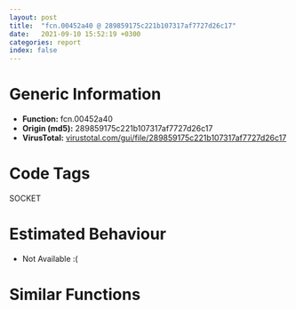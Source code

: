 ```yaml
---
layout: post
title:  "fcn.00452a40 @ 289859175c221b107317af7727d26c17"
date:   2021-09-10 15:52:19 +0300
categories: report
index: false
---
```


# Generic Information
- **Function:** fcn.00452a40
- **Origin (md5):** 289859175c221b107317af7727d26c17
- **VirusTotal:** [virustotal.com/gui/file/289859175c221b107317af7727d26c17][virustotal_ref]

# Code Tags
<span class="tag" id="SOCKET">SOCKET</span>


# Estimated Behaviour
<ul><li class="bhv-desc" id="na">Not Available :(</li></ul>

# Similar Functions
<script type="text/javascript" src="https://www.gstatic.com/charts/loader.js"></script>
<script type="text/javascript">

    google.charts.load('current', {'packages':['corechart']});
    google.charts.setOnLoadCallback(drawChart);

    function drawChart() {
    var data = new google.visualization.DataTable();
        data.addColumn('number', 'X');
        data.addColumn('number', 'Y');
        data.addColumn({type: 'string', role: 'tooltip', 'p': {'html': true}});
        data.addColumn({'type': 'string', 'role': 'style'});
        
        data.addRows([
    [-66.9527359008789, 4775.556640625, '<b><a href="/report/fcn.00452a40@289859175c221b107317af7727d26c17">fcn.00452a40</a><br>@289859175c221b107317af7727d26c17</b><br>', 'point { fill-color: #e0440e; }'],
[66.952880859375, -4775.556640625, '<b><a href="/report/fcn.004c2530@279a61b1e76da49531f1f16fd1102a2d">fcn.004c2530</a><br>@279a61b1e76da49531f1f16fd1102a2d</b><br>', 'null'],

        ]);

    var options = {
        title: 'Similarity Plot',
        legend: 'none',
        colors: ['#dedbd9', '#e6693e', '#ec8f6e', '#f3b49f', '#f6c7b6'],
        tooltip: {isHtml: true, trigger: 'both'},
        explorer: {
        actions: ["dragToZoom", "rightClickToReset"],
        },
        chartArea: {
        width: '80%',
        height: '80%'
        },
        width: '100%',
        height: '100%'
    };

    var chart = new google.visualization.ScatterChart(document.getElementById('chart_div'));

    chart.draw(data, options);
    }
    
</script>


<div id="chart_div" style="width: 100%px; height: 100%;"></div>

# Disassembled Code
{% highlight nasm %}

sub esp, 0x198
mov eax, dword[0x4cfec0]
xor eax, esp
mov dword[esp+0x194], eax
mov eax, dword[esp+0x19c]
push ebx
push ebp
push esi
xor ebp, ebp
push edi
mov edi, dword[eax]
mov dword[esp+0x14], ebp
movzx ebx, word[edi+0x180]
mov esi, dword[edi+0x3a8]
mov dword[esp+0x10], eax
mov eax, dword[edi+0x184]
mov dword[esp+0x18], ebp
mov dword[esp+0x20], ebx
mov dword[esp+0x1c], eax
cmp esi, ebp
jne off.b87
cmp bx, bp
je off.b952
push 0x80
lea ecx, [esp+0x28]
push ebp
push ecx
call fcn.00476a60
add esp, 0xc
cmp esi, ebp
je off.b871
mov eax, esi
lea edx, [eax+1]
mov cl, byte[eax]
inc eax
test cl, cl
jne off.b119
sub eax, edx
cmp eax, 0xff
jae off.b871
push 0xff
lea edx, [esp+0xa9]
push ebp
push edx
mov byte[esp+0xb0], cl
call fcn.00476a60
mov edx, dword[0x4cfe94]
mov eax, edx
add esp, 0xc
xor ebx, ebx
lea ebp, [eax+1]
mov cl, byte[eax]
inc eax
test cl, cl
jne off.b181
sub eax, ebp
push eax
push esi
push edx
call fcn.0047c54d
add esp, 0xc
test eax, eax
jne off.b322
mov eax, dword[0x4cfe94]
lea edx, [eax+1]
mov cl, byte[eax]
inc eax
test cl, cl
jne off.b213
sub eax, edx
add esi, eax
mov ebx, 1
mov ecx, dword[esp+0x10]
mov edx, dword[ecx+0x88]
mov ebp, dword[esp+0x1b4]
push 0x100
lea eax, [esp+0xa8]
push eax
mov eax, dword[esp+0x1c0]
push esi
push edx
push eax
push ebp
call fcn.0046f660
add esp, 0x18
sub eax, 0
je off.b395
sub eax, 1
je off.b385
sub eax, 1
jne off.b419
push ebp
lea ecx, [esp+0xa8]
push ecx
push esi
push str.Local_Interface__s_is_ip__s_using_address_family__i_n
push edi
call fcn.004507f0
add esp, 0x14
jmp off.b593
mov edx, dword[str.host_]
mov eax, edx
lea ebp, [eax+1]
lea ecx, [ecx]
mov cl, byte[eax]
inc eax
test cl, cl
jne off.b336
sub eax, ebp
push eax
push esi
push edx
call fcn.0047c54d
add esp, 0xc
test eax, eax
jne off.b229
mov eax, dword[str.host_]
lea edx, [eax+1]
mov cl, byte[eax]
inc eax
test cl, cl
jne off.b372
sub eax, edx
add esi, eax
jmp off.b427
mov eax, 1
jmp off.b1002
test ebx, ebx
je off.b427
push esi
push str.Couldnt_bind_to_interface__s
push edi
call fcn.00450880
add esp, 0xc
jmp off.b997
test ebx, ebx
jne off.b854
cmp dword[esp+0x1b4], 2
mov edx, dword[esp+0x10]
mov ebp, dword[edx+0x250]
mov ebx, edx
jne off.b459
mov dword[ebx+0x250], 1
lea eax, [esp+0x14]
push eax
push 0
push esi
push ebx
call fcn.00447650
add esp, 0x10
cmp eax, 1
jne off.b495
lea ecx, [esp+0x14]
push ecx
push ebx
call fcn.00447030
add esp, 8
mov eax, dword[esp+0x14]
mov dword[ebx+0x250], ebp
test eax, eax
je off.b854
mov eax, dword[eax]
push 0x100
lea edx, [esp+0xa8]
push edx
push eax
call fcn.00447350
mov ecx, dword[esp+0x20]
mov edx, dword[ecx]
mov eax, dword[edx+4]
mov edx, dword[esp+0x1c0]
push eax
lea ecx, [esp+0xb4]
push ecx
push edx
push esi
push str.Name__s_family__i_resolved_to__s_family__i_n
push edi
call fcn.004507f0
mov eax, dword[esp+0x38]
push eax
push edi
call fcn.00447b20
mov ebp, dword[esp+0x1e0]
add esp, 0x2c
cmp ebp, 2
jne off.b655
lea ecx, [esp+0x28]
push ecx
lea edx, [esp+0xa8]
push edx
push ebp
call fcn.00456030
add esp, 0xc
test eax, eax
jle off.b655
mov ecx, dword[esp+0x20]
mov eax, ebp
push ecx
mov word[esp+0x28], ax
call dword[sym.imp.WS2_32.dll_htons]
mov word[esp+0x26], ax
mov dword[esp+0x18], 0x10
mov ebx, dword[esp+0x20]
mov eax, dword[esp+0x18]
mov ebp, dword[esp+0x1b0]
mov esi, dword[sym.imp.WS2_32.dll_bind]
push eax
lea ecx, [esp+0x28]
push ecx
push ebp
call esi
test eax, eax
jge off.b762
mov eax, dword[esp+0x1c]
dec eax
mov dword[esp+0x1c], eax
test eax, eax
jle off.b956
movzx edx, bx
push edx
push str.Bind_to_local_port__hu_failed__trying_next_n
push edi
call fcn.004507f0
add esp, 0xc
inc ebx
cmp word[esp+0x24], 2
jne off.b745
push ebx
call dword[sym.imp.WS2_32.dll_ntohs]
mov word[esp+0x26], ax
mov eax, dword[esp+0x18]
push eax
lea ecx, [esp+0x28]
push ecx
push ebp
call esi
test eax, eax
jl off.b689
push 0x80
lea edx, [esp+0xa8]
push 0
push edx
mov dword[esp+0x28], 0x80
call fcn.00476a60
add esp, 0xc
lea eax, [esp+0x1c]
push eax
lea ecx, [esp+0xa8]
push ecx
push ebp
call dword[sym.imp.WS2_32.dll_getsockname]
test eax, eax
jge off.b920
call dword[sym.imp.WS2_32.dll_WSAGetLastError]
mov edx, dword[esp+0x10]
mov esi, eax
push esi
push edx
mov dword[edi+0x8614], esi
call fcn.00455e90
push eax
push esi
push str.getsockname___failed_with_errno__d:__s
jmp off.b988
push esi
push str.Couldnt_bind_to__s
push edi
call fcn.00450880
add esp, 0xc
jmp off.b997
cmp dword[esp+0x1b4], 2
jne off.b659
mov edx, 2
push ebx
mov word[esp+0x28], dx
call dword[sym.imp.WS2_32.dll_htons]
mov word[esp+0x26], ax
mov dword[esp+0x18], 0x10
jmp off.b659
movzx eax, bx
push eax
push str.Local_port:__hu_n
push edi
call fcn.004507f0
mov ecx, dword[esp+0x1c]
add esp, 0xc
mov dword[ecx+0x22c], 1
xor eax, eax
jmp off.b1002
call dword[sym.imp.WS2_32.dll_WSAGetLastError]
mov edx, dword[esp+0x10]
mov esi, eax
push esi
push edx
mov dword[edi+0x8614], esi
call fcn.00455e90
push eax
push esi
push str.bind_failed_with_errno__d:__s
push edi
call fcn.00450880
add esp, 0x18
mov eax, 0x2d
mov ecx, dword[esp+0x1a4]
pop edi
pop esi
pop ebp
pop ebx
xor ecx, esp
call fcn.0047641d
add esp, 0x198
ret

{% endhighlight %}

[virustotal_ref]: https://www.virustotal.com/gui/file/289859175c221b107317af7727d26c17